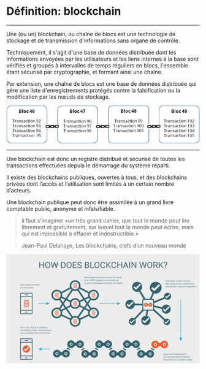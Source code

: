 # Définition: blockchain
---

Une (ou un) blockchain, ou chaîne de blocs est une technologie de stockage et de transmission d'informations sans organe de contrôle.

Techniquement, il s'agit d'une base de données distribuée dont les informations envoyées par les utilisateurs et les liens internes à la base  sont vérifiés et groupés à intervalles de temps réguliers en blocs, l'ensemble étant sécurisé par cryptographie, et formant ainsi une chaîne. 

Par extension, une chaîne de blocs est une base de données distribuée qui gère une liste d'enregistrements protégés contre la falsification ou la modification par les nœuds de stockage.

![Schéma d'une blockchain](../../images/blockchain-definition-1.png)

---

Une blockchain est donc un registre distribué et sécurisé de toutes les transactions effectuées depuis le démarrage du système réparti.

Il existe des blockchains publiques, ouvertes à tous, et des blockchains privées dont l’accès et l’utilisation sont limités à un certain nombre d’acteurs.

Une blockchain publique peut donc être assimilée à un grand livre comptable public, anonyme et infalsifiable. 

> il faut s’imaginer «un très grand cahier, que tout le monde peut lire librement et gratuitement, sur lequel tout le monde peut écrire, mais qui est impossible à effacer et indestructible.»

> Jean-Paul Delahaye, Les blockchains, clefs d’un nouveau monde

![Schéma d'une blockchain](../../images/blockchain-definition-2.jpg)

